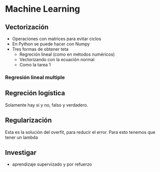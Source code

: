 # Machine Learning


## Vectorización
- Operaciones con matrices para evitar ciclos
- En Python se puede hacer con Numpy
- Tres formas de obtener teta
  * Regreción lineal (como en métodos numéricos)
  * Vectorizando con la ecuación normal
  * Como la tarea 1

### Regresión lineal multiple

## Regreción logística
Solamente hay si y no, falso y verdadero.

## Regularización
  Esta es la solución del overfit, para reducir el error. Para esto tenemos que tener un lambda



## Investigar
- aprendizaje supervizado y por refuerzo
